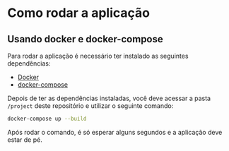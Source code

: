 # Como rodar a aplicação

## Usando docker e docker-compose

Para rodar a aplicação é necessário ter instalado as seguintes dependências:

 - [Docker](https://docs.docker.com/engine/install/)
 - [docker-compose](https://docs.docker.com/compose/install/)

Depois de ter as dependências instaladas, você deve acessar a pasta `/project` deste repositório e utilizar o seguinte comando:

```sh
docker-compose up --build
```

Após rodar o comando, é só esperar alguns segundos e a aplicação deve estar de pé.
